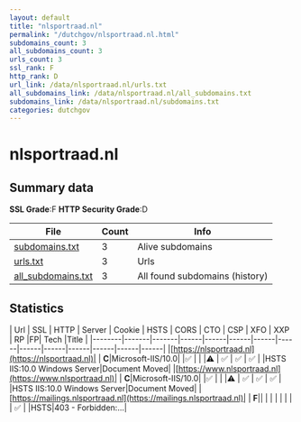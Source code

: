 ```yaml
---
layout: default
title: "nlsportraad.nl"
permalink: "/dutchgov/nlsportraad.nl.html"
subdomains_count: 3
all_subdomains_count: 3
urls_count: 3
ssl_rank: F
http_rank: D
url_link: /data/nlsportraad.nl/urls.txt
all_subdomains_link: /data/nlsportraad.nl/all_subdomains.txt
subdomains_link: /data/nlsportraad.nl/subdomains.txt
categories: dutchgov
---
```



# nlsportraad.nl
## Summary data


**SSL Grade**:F
**HTTP Security Grade**:D


| File       | Count | Info |
|------------|-------|------|
|[subdomains.txt](/data/nlsportraad.nl/subdomains.txt)|3|Alive subdomains|
|[urls.txt](/data/nlsportraad.nl/urls.txt)|3|Urls|
|[all_subdomains.txt](/data/nlsportraad.nl/all_subdomains.txt)|3|All found subdomains (history)|


## Statistics


| Url | SSL | HTTP | Server | Cookie | HSTS | CORS | CTO | CSP | XFO | XXP | RP |FP| Tech |Title |
|--------|-------|-------|------|------|------|------|------|------|------|------|------|------|------|
|[https://nlsportraad.nl](https://nlsportraad.nl)| | **C**|Microsoft-IIS/10.0| |:white_check_mark: | | |:warning: | :white_check_mark: | :white_check_mark: | :white_check_mark: | |HSTS IIS:10.0 Windows Server|Document Moved|
|[https://www.nlsportraad.nl](https://www.nlsportraad.nl)| | **C**|Microsoft-IIS/10.0| |:white_check_mark: | | |:warning: | :white_check_mark: | :white_check_mark: | :white_check_mark: | |HSTS IIS:10.0 Windows Server|Document Moved|
|[https://mailings.nlsportraad.nl](https://mailings.nlsportraad.nl)| | **F**|| | | | | | | | :white_check_mark: | |HSTS|403 - Forbidden:...|